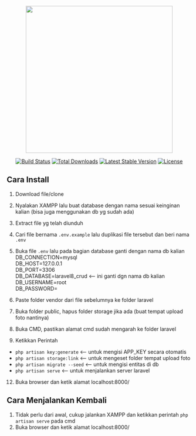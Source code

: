<p align="center"><a href="https://laravel.com" target="_blank"><img src="https://raw.githubusercontent.com/laravel/art/master/logo-lockup/5%20SVG/2%20CMYK/1%20Full%20Color/laravel-logolockup-cmyk-red.svg" width="400"></a></p>

<p align="center">
<a href="https://travis-ci.org/laravel/framework"><img src="https://travis-ci.org/laravel/framework.svg" alt="Build Status"></a>
<a href="https://packagist.org/packages/laravel/framework"><img src="https://img.shields.io/packagist/dt/laravel/framework" alt="Total Downloads"></a>
<a href="https://packagist.org/packages/laravel/framework"><img src="https://img.shields.io/packagist/v/laravel/framework" alt="Latest Stable Version"></a>
<a href="https://packagist.org/packages/laravel/framework"><img src="https://img.shields.io/packagist/l/laravel/framework" alt="License"></a>
</p>

## Cara Install

1. Download file/clone
2. Nyalakan XAMPP lalu buat database dengan nama sesuai keinginan kalian (bisa juga menggunakan db yg sudah ada)
3. Extract file yg telah diunduh
4. Cari file bernama `.env.example` lalu duplikasi file tersebut dan beri nama `.env`
5. Buka file `.env` lalu pada bagian database ganti dengan nama db kalian  
DB_CONNECTION=mysql  
DB_HOST=127.0.0.1  
DB_PORT=3306  
DB_DATABASE=laravel8_crud   <-- ini ganti dgn nama db kalian  
DB_USERNAME=root  
DB_PASSWORD=  
  
7. Paste folder vendor dari file sebelumnya ke folder laravel
8. Buka folder public, hapus folder storage jika ada (buat tempat upload foto nantinya)
9. Buka CMD, pastikan alamat cmd sudah mengarah ke folder laravel
10. Ketikkan Perintah
- `php artisan key:generate`          <-- untuk mengisi APP_KEY secara otomatis
- `php artisan storage:link`          <-- untuk mengeset folder tempat upload foto
- `php artisan migrate --seed`        <-- untuk mengisi entitas di db
- `php artisan serve`                 <-- untuk menjalankan server laravel
12. Buka browser dan ketik alamat localhost:8000/

## Cara Menjalankan Kembali
1. Tidak perlu dari awal, cukup jalankan XAMPP dan ketikkan perintah `php artisan serve` pada cmd
2. Buka browser dan ketik alamat localhost:8000/

